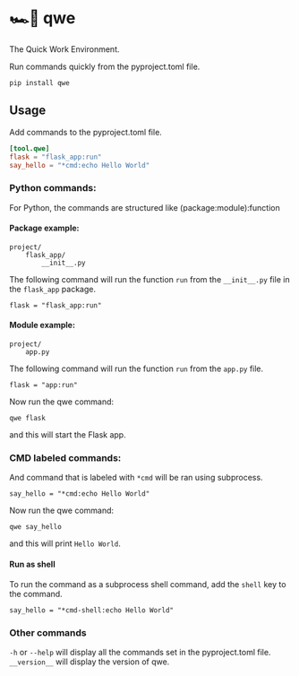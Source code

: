 # 🏎️💨 qwe

The Quick Work Environment.

Run commands quickly from the pyproject.toml file.

`pip install qwe`

## Usage

Add commands to the pyproject.toml file.

```toml
[tool.qwe]
flask = "flask_app:run"
say_hello = "*cmd:echo Hello World"
```

### Python commands:

For Python, the commands are structured like (package:module):function

#### Package example:

```text
project/
    flask_app/
        __init__.py
```

The following command will run the function
`run` from the `__init__.py` file in the `flask_app` package.

`flask = "flask_app:run"`

#### Module example:

```text
project/
    app.py
```

The following command will run the function
`run` from the `app.py` file.

`flask = "app:run"`

Now run the qwe command:

`qwe flask`

and this will start the Flask app.

### CMD labeled commands:

And command that is labeled with `*cmd` will be ran using subprocess.

`say_hello = "*cmd:echo Hello World"`

Now run the qwe command:

`qwe say_hello`

and this will print `Hello World`.

#### Run as shell

To run the command as a subprocess shell command, add the `shell` key to the command.

`say_hello = "*cmd-shell:echo Hello World"`

### Other commands

`-h` or `--help` will display all the commands set in the pyproject.toml file.
`__version__` will display the version of qwe.
